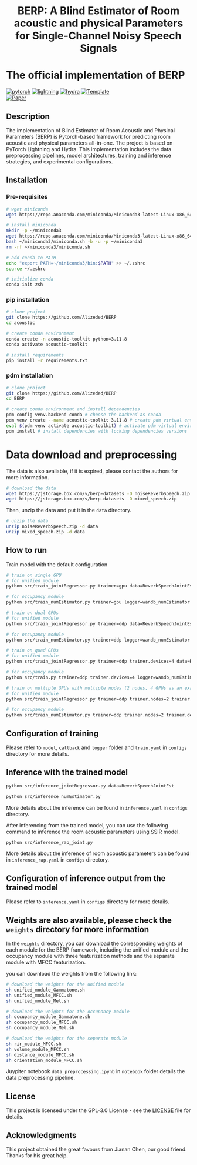 
<div align="center"> <h1>BERP: A Blind Estimator of Room acoustic and physical Parameters for Single-Channel Noisy Speech Signals</h1> </div>

# The official implementation of BERP

[![pytorch](https://img.shields.io/badge/PyTorch_2.0+-ee4c2c?logo=pytorch&logoColor=white)](https://pytorch.org/get-started/locally/)
[![lightning](https://img.shields.io/badge/-Lightning_2.0+-792ee5?logo=pytorchlightning&logoColor=white)](https://pytorchlightning.ai/)
[![hydra](https://img.shields.io/badge/Config-Hydra_1.3-89b8cd)](https://hydra.cc/)
<a href="https://github.com/ashleve/lightning-hydra-template"><img alt="Template" src="https://img.shields.io/badge/-Lightning--Hydra--Template-017F2F?style=flat&logo=github&labelColor=gray"></a><br>
[![Paper](http://img.shields.io/badge/paper-arxiv.2405.04476-B31B1B.svg)](http://arxiv.org/abs/2405.04476)
<!-- [![Journal](http://img.shields.io/badge/Journal-2024-4b44ce.svg)](https://papers.nips.cc/paper/2020) -->

</div>

## Description

The implementation of Blind Estimator of Room Acoustic and Physical Parameters (BERP) is Pytorch-based framework for predicting room acoustic and physical parameters all-in-one. The project is based on PyTorch Lightning and Hydra. This implementation includes the data preprocessing pipelines, model architectures, training and inference strategies, and experimental configurations.

## Installation

### Pre-requisites

```bash
# wget miniconda
wget https://repo.anaconda.com/miniconda/Miniconda3-latest-Linux-x86_64.sh

# install miniconda
mkdir -p ~/miniconda3
wget https://repo.anaconda.com/miniconda/Miniconda3-latest-Linux-x86_64.sh -O ~/miniconda3/miniconda.sh
bash ~/miniconda3/miniconda.sh -b -u -p ~/miniconda3
rm -rf ~/miniconda3/miniconda.sh

# add conda to PATH
echo "export PATH=~/miniconda3/bin:$PATH" >> ~/.zshrc
source ~/.zshrc

# initialize conda
conda init zsh
```

### pip installation

```bash
# clone project
git clone https://github.com/Alizeded/BERP
cd acoustic

# create conda environment
conda create -n acoustic-toolkit python=3.11.8
conda activate acoustic-toolkit

# install requirements
pip install -r requirements.txt
```

### pdm installation

```bash
# clone project
git clone https://github.com/Alizeded/BERP
cd BERP

# create conda environment and install dependencies
pdm config venv.backend conda # choose the backend as conda
pdm venv create --name acoustic-toolkit 3.11.8 # create pdm virtual environment
eval $(pdm venv activate acoustic-toolkit) # activate pdm virtual environment
pdm install # install dependencies with locking dependencies versions
```

# Data download and preprocessing

The data is also avaliable, if it is expired, please contact the authors for more information.

```bash
# download the data
wget https://jstorage.box.com/v/berp-datasets -O noiseReverbSpeech.zip
wget https://jstorage.box.com/v/berp-datasets -O mixed_speech.zip
```

Then, unzip the data and put it in the `data` directory.

```bash
# unzip the data
unzip noiseReverbSpeech.zip -d data
unzip mixed_speech.zip -d data
```

## How to run

Train model with the default configuration

```bash
# train on single GPU
# for unified module
python src/train_jointRegressor.py trainer=gpu data=ReverbSpeechJointEst logger=wandb_jointRegressor callbacks=default_jointRegressor

# for occupancy module
python src/train_numEstimator.py trainer=gpu logger=wandb_numEstimator callbacks=default_numEstimator
```

```bash
# train on dual GPUs
# for unified module
python src/train_jointRegressor.py trainer=ddp data=ReverbSpeechJointEst logger=wandb_jointRegressor callbacks=default_jointRegressor

# for occupancy module
python src/train_numEstimator.py trainer=ddp logger=wandb_numEstimator callbacks=default_numEstimator
```

```bash
# train on quad GPUs
# for unified module
python src/train_jointRegressor.py trainer=ddp trainer.devices=4 data=ReverbSpeechJointEst logger=wandb_jointRegressor callbacks=default_jointRegressor

# for occupancy module
python src/train.py trainer=ddp trainer.devices=4 logger=wandb_numEstimator callbacks=default_numEstimator
```

```bash
# train on multiple GPUs with multiple nodes (2 nodes, 4 GPUs as an example)
# for unified module
python src/train_jointRegressor.py trainer=ddp trainer.nodes=2 trainer.devices=4 data=ReverbSpeechJointEst logger=wandb_jointRegressor callbacks=default_jointRegressor

# for occupancy module
python src/train_numEstimator.py trainer=ddp trainer.nodes=2 trainer.devices=4 logger=wandb_numEstimator callbacks=default_numEstimator
```

## Configuration of training

Please refer to `model`, `callback` and `logger` folder and `train.yaml` in `configs` directory for more details.

## Inference with the trained model

```bash
python src/inference_jointRegressor.py data=ReverbSpeechJointEst
```

```bash
python src/inference_numEstimator.py
```

More details about the inference can be found in `inference.yaml` in `configs` directory.

After inferencing from the trained model, you can use the following command to inference the room acoustic parameters using SSIR model.

```bash
python src/inference_rap_joint.py
```

More details about the inference of room acoustic parameters can be found in `inference_rap.yaml` in `configs` directory.

## Configuration of inference output from the trained model

Please refer to `inference.yaml` in `configs` directory for more details.

## Weights are also available, please check the `weights` directory for more information

In the `weights` directory, you can download the corresponding weights of each module for the BERP framework,
including the unified module and the occupancy module with three featurization methods and the separate module with MFCC featurization.

you can download the weights from the following link:

```bash
# download the weights for the unified module
sh unified_module_Gammatone.sh
sh unified_module_MFCC.sh
sh unified_module_Mel.sh
```

```bash
# download the weights for the occupancy module
sh occupancy_module_Gammatone.sh
sh occupancy_module_MFCC.sh
sh occupancy_module_Mel.sh
```

```bash
# download the weights for the separate module
sh rir_module_MFCC.sh
sh volume_module_MFCC.sh
sh distance_module_MFCC.sh
sh orientation_module_MFCC.sh
```

Juypiter notebook `data_preprocessing.ipynb` in `notebook` folder details the data preprocessing pipeline.

## License

This project is licensed under the GPL-3.0 License - see the [LICENSE](LICENSE) file for details.

## Acknowledgments

This project obtained the great favours from Jianan Chen, our good friend. Thanks for his great help.
